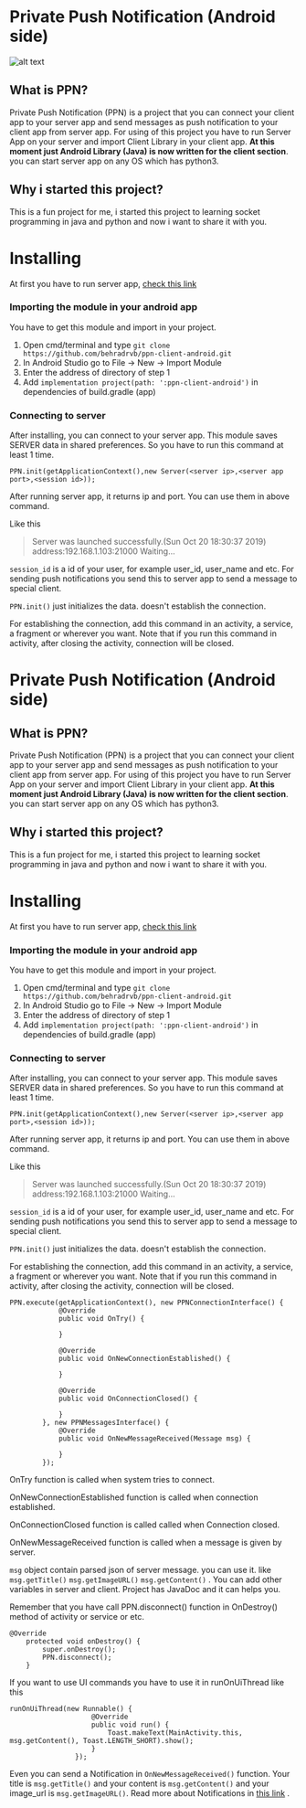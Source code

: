 # Private Push Notification (Android side)
 ![alt text](https://user-images.githubusercontent.com/36668681/67162771-5c314700-f374-11e9-9f15-dcf200ba69bc.gif)


## What is PPN?
Private Push Notification (PPN) is a project that you can connect your client app to your server app and send messages as push notification to your client app from server app.
For using of this project you have to run Server App on your server and import Client Library in your client app.
**At this moment just Android Library (Java) is now written for the client section**.
 you can start server app on any OS which has python3.
## Why i started this project?
This is a fun project for me, i started this project to learning socket programming in java and python and now i want to share it with you.
# Installing
At first you have to run server app, [check this link](https://github.com/behradrvb/ppn-server-python)
### Importing the module in your android app
You have to get this module and import in your project.

1. Open cmd/terminal and type `git clone https://github.com/behradrvb/ppn-client-android.git`
2. In Android Studio go to File -> New -> Import Module
3. Enter the address of directory of step 1
4. Add `implementation project(path: ':ppn-client-android')` in dependencies of build.gradle (app) 
    
### Connecting to server
After installing, you can connect to your server app.
This module saves SERVER data in shared preferences. So you have to run this command at least 1 time.

`PPN.init(getApplicationContext(),new Server(<server ip>,<server app port>,<session id>));`

After running server app, it returns ip and port. You can use them in above command.

Like this

>Server was launched successfully.(Sun Oct 20 18:30:37 2019)
>address:192.168.1.103:21000
>Waiting...

`session_id` is a id of your user, for example user_id, user_name and etc.
For sending push notifications you send this to server app to send a message to special client.

`PPN.init()` just initializes the data. doesn't establish the connection.

For establishing the connection, add this command in an activity, a service, a fragment or wherever you want.
Note that if you run this command in activity, after closing the activity, connection will be closed.

# Private Push Notification (Android side)
## What is PPN?
Private Push Notification (PPN) is a project that you can connect your client app to your server app and send messages as push notification to your client app from server app.
For using of this project you have to run Server App on your server and import Client Library in your client app.
**At this moment just Android Library (Java) is now written for the client section**.
 you can start server app on any OS which has python3.
## Why i started this project?
This is a fun project for me, i started this project to learning socket programming in java and python and now i want to share it with you.
# Installing
At first you have to run server app, [check this link](https://github.com/behradrvb/ppn-server-python)
### Importing the module in your android app
You have to get this module and import in your project.

1. Open cmd/terminal and type `git clone https://github.com/behradrvb/ppn-client-android.git`
2. In Android Studio go to File -> New -> Import Module
3. Enter the address of directory of step 1
4. Add `implementation project(path: ':ppn-client-android')` in dependencies of build.gradle (app) 
    
### Connecting to server
After installing, you can connect to your server app.
This module saves SERVER data in shared preferences. So you have to run this command at least 1 time.

`PPN.init(getApplicationContext(),new Server(<server ip>,<server app port>,<session id>));`

After running server app, it returns ip and port. You can use them in above command.

Like this

>Server was launched successfully.(Sun Oct 20 18:30:37 2019)
>address:192.168.1.103:21000
>Waiting...

`session_id` is a id of your user, for example user_id, user_name and etc.
For sending push notifications you send this to server app to send a message to special client.

`PPN.init()` just initializes the data. doesn't establish the connection.

For establishing the connection, add this command in an activity, a service, a fragment or wherever you want.
Note that if you run this command in activity, after closing the activity, connection will be closed.

``` 
PPN.execute(getApplicationContext(), new PPNConnectionInterface() {
            @Override
            public void OnTry() {

            }

            @Override
            public void OnNewConnectionEstablished() {

            }

            @Override
            public void OnConnectionClosed() {

            }
        }, new PPNMessagesInterface() {
            @Override
            public void OnNewMessageReceived(Message msg) {

            }
        });
```
OnTry function is called when system tries to connect.

OnNewConnectionEstablished function is called when connection established.

OnConnectionClosed function is called called when Connection closed.

OnNewMessageReceived function is called when a message is given by server.

`msg` object contain parsed json of server message. you can use it.
like `msg.getTitle()` `msg.getImageURL()` `msg.getContent()` .
You can add other variables in server and client. Project has JavaDoc and it can helps you. 

Remember that you have call PPN.disconnect() function in OnDestroy() method of activity or service or etc.
```
@Override
    protected void onDestroy() {
        super.onDestroy();
        PPN.disconnect();
    }
```


If you want to use UI commands you have to use it in runOnUiThread like this
```
runOnUiThread(new Runnable() {
                    @Override
                    public void run() {
                        Toast.makeText(MainActivity.this, msg.getContent(), Toast.LENGTH_SHORT).show();
                    }
                });
```

Even you can send a Notification in `OnNewMessageReceived()` function. Your title is `msg.getTitle()` and your content is `msg.getContent()` and your image_url is `msg.getImageURL()`.
Read more about Notifications in [this link](https://developer.android.com/training/notify-user/build-notification) .